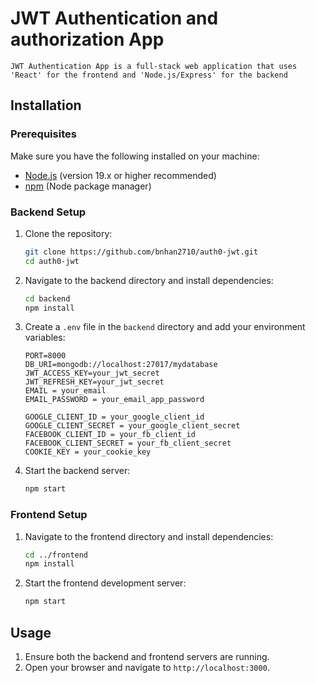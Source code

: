 # JWT Authentication and authorization App
    JWT Authentication App is a full-stack web application that uses 'React' for the frontend and 'Node.js/Express' for the backend
## Installation

### Prerequisites

Make sure you have the following installed on your machine:

- [Node.js](https://nodejs.org/) (version 19.x or higher recommended)
- [npm](https://www.npmjs.com/) (Node package manager)

### Backend Setup

1. Clone the repository:

    ```bash
    git clone https://github.com/bnhan2710/auth0-jwt.git
    cd auth0-jwt
    ```

2. Navigate to the backend directory and install dependencies:

    ```bash
    cd backend
    npm install
    ```

3. Create a `.env` file in the `backend` directory and add your environment variables:

    ```env
    PORT=8000
    DB_URI=mongodb://localhost:27017/mydatabase
    JWT_ACCESS_KEY=your_jwt_secret
    JWT_REFRESH_KEY=your_jwt_secret
    EMAIL = your_email
    EMAIL_PASSWORD = your_email_app_password

    GOOGLE_CLIENT_ID = your_google_client_id
    GOOGLE_CLIENT_SECRET = your_google_client_secret
    FACEBOOK_CLIENT_ID = your_fb_client_id
    FACEBOOK_CLIENT_SECRET = your_fb_client_secret
    COOKIE_KEY = your_cookie_key
    ```

4. Start the backend server:

    ```bash
    npm start
    ```

### Frontend Setup

1. Navigate to the frontend directory and install dependencies:

    ```bash
    cd ../frontend
    npm install
    ```

2. Start the frontend development server:

    ```bash
    npm start
    ```

## Usage

1. Ensure both the backend and frontend servers are running.
2. Open your browser and navigate to `http://localhost:3000`.
